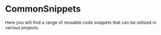 # CommonSnippets
Here you will find a range of reusable code snippets that can be utilized in various projects.
